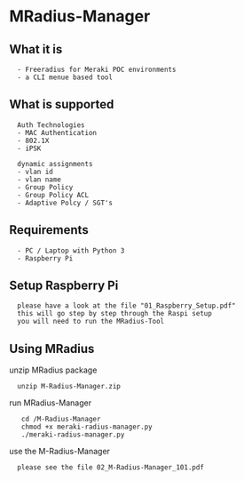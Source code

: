 # MRadius-Manager
## What it is
      - Freeradius for Meraki POC environments
      - a CLI menue based tool 

## What is supported

      Auth Technologies
      - MAC Authentication
      - 802.1X
      - iPSK
      
      dynamic assignments
      - vlan id
      - vlan name
      - Group Policy
      - Group Policy ACL
      - Adaptive Polcy / SGT's
      
## Requirements
      - PC / Laptop with Python 3
      - Raspberry Pi

## Setup Raspberry Pi

      please have a look at the file "01_Raspberry_Setup.pdf"
      this will go step by step through the Raspi setup 
      you will need to run the MRadius-Tool

## Using MRadius

unzip MRadius package
    
      unzip M-Radius-Manager.zip
      

run MRadius-Manager

       cd /M-Radius-Manager
       chmod +x meraki-radius-manager.py
       ./meraki-radius-manager.py


use the M-Radius-Manager

      please see the file 02_M-Radius-Manager_101.pdf


